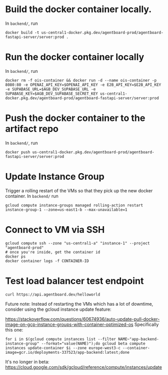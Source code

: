 # Build the docker container locally. 
In `backend/`, run 
```
docker build -t us-central1-docker.pkg.dev/agentboard-prod/agentboard-fastapi-server/server:prod .
```

# Run the docker container locally
In `backend/`, run 
```
docker rm -f ois-container && docker run -d --name ois-container -p 8080:80 -e OPENAI_API_KEY=$OPENAI_API_KEY -e E2B_API_KEY=$E2B_API_KEY -e SUPABASE_URL=$AGB_DEV_SUPABASE_URL -e SUPABASE_KEY=$AGB_DEV_SUPABASE_SECRET_KEY us-central1-docker.pkg.dev/agentboard-prod/agentboard-fastapi-server/server:prod
```

# Push the docker container to the artifact repo
In `backend/`, run 
```
docker push us-central1-docker.pkg.dev/agentboard-prod/agentboard-fastapi-server/server:prod
```

# Update Instance Group
Trigger a rolling restart of the VMs so that they pick up the new docker container. In `backend/` run
```
gcloud compute instance-groups managed rolling-action restart instance-group-1 --zone=us-east1-b --max-unavailable=1
```

# Connect to VM via SSH
```
gcloud compute ssh --zone "us-central1-a" "instance-1" --project "agentboard-prod"
# once you're inside, get the container id
docker ps
docker container logs -f CONTAINER-ID
```

# Test load balancer test endpoint
```
curl https://api.agentboard.dev/helloworld
```

Future note: Instead of restarting the VMs which has a lot of downtime, consider using the gcloud instance update feature:

https://stackoverflow.com/questions/60674936/auto-update-pull-docker-image-on-gcp-instance-groups-with-container-optimized-os
Specifically this one:
```
for i in $(gcloud compute instances list --filter NAME~"app-backend-instance-group" --format="value(NAME)");do gcloud beta compute instances update-container $i --zone europe-west3-c --container-image=gcr.io/deployments-337523/app-backend:latest;done
```
It's no longer in beta:
https://cloud.google.com/sdk/gcloud/reference/compute/instances/update